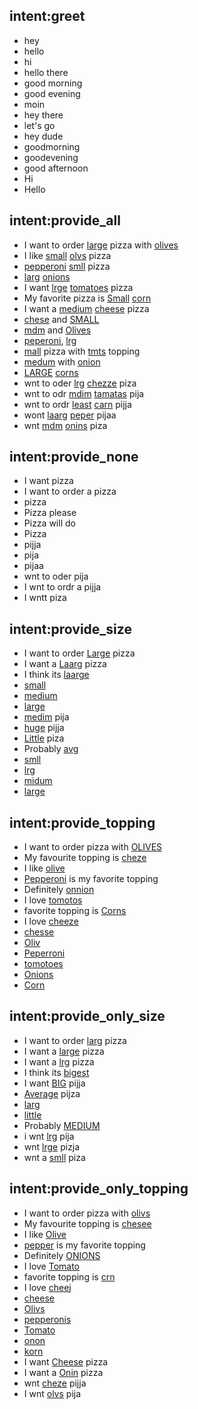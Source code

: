 ## intent:greet
- hey
- hello
- hi
- hello there
- good morning
- good evening
- moin
- hey there
- let's go
- hey dude
- goodmorning
- goodevening
- good afternoon
- Hi
- Hello

## intent:provide_all
- I want to order [large](size) pizza with [olives](topping)
- I like [small](size) [olvs](topping:olives) pizza
- [pepperoni](topping) [smll](size:small) pizza
- [larg](size:large) [onions](topping)
- I want [lrge](size:large) [tomatoes](topping) pizza
- My favorite pizza is [Small](size:small) [corn](topping)
- I want a [medium](size) [cheese](topping) pizza
- [chese](topping:cheese) and [SMALL](size:small)
- [mdm](size:medium) and [Olives](topping:olives)
- [peperoni](topping:pepperoni), [lrg](size:large)
- [mall](size:small) pizza with [tmts](topping:tomatoes) topping
- [medum](size) with [onion](topping:onions)
- [LARGE](size:large) [corns](topping:corn)
- wnt to oder [lrg](size:large) [chezze](topping:cheese) piza
- wnt to odr [mdim](size:medium) [tamatas](topping:tomatoes) pija
- wnt to ordr [least](size:small) [carn](topping:corn) pijja
- wont [laarg](size:large) [peper](topping:pepperoni) pijaa
- wnt [mdm](size:medium) [onins](topping:onions) piza

## intent:provide_none
- I want pizza
- I want to order a pizza
- pizza
- Pizza please
- Pizza will do
- Pizza
- pijja
- pija
- pijaa
- wnt to oder pija
- I wnt to ordr a pijja
- I wntt piza

## intent:provide_size
- I want to order [Large](size:large) pizza
- I want a [Laarg](size:large) pizza
- I think its [laarge](size:large)
- [small](size:small)
- [medium](size:medium)
- [large](size:large)
- [medim](size) pija
- [huge](size:large) pijja
- [Little](size:small) piza
- Probably [avg](size:medium) 
- [smll](size:small)
- [lrg](size:large)
- [midum](size:medium)
- [large](size) 

## intent:provide_topping
- I want to order pizza with [OLIVES](topping:olives)
- My favourite topping is [cheze](topping:cheese)
- I like [olive](topping:olives)
- [Pepperoni](topping:pepperoni) is my favorite topping
- Definitely [onnion](topping:onions)
- I love [tomotos](topping:tomatoes)
- favorite topping is [Corns](topping:corn)
- I love [cheeze](topping:cheese)
- [chesse](topping:cheese)
- [Oliv](topping:olives)
- [Peperroni](topping:pepperoni)
- [tomotoes](topping:tomatoes)
- [Onions](topping:onions)
- [Corn](topping:tomatoes)

## intent:provide_only_size
- I want to order [larg](size:large) pizza
- I want a [large](size) pizza
- I want a [lrg](size:large) pizza
- I think its [bigest](size:large)
- I want [BIG](size:large) pijja
- [Average](size:medium) pijza
- [larg](size:large)
- [little](size:small)
- Probably [MEDIUM](size:medium)
- i wnt [lrg](size:large) pija
- wnt [lrge](size:large) pizja
- wnt a [smll](size:small) piza

## intent:provide_only_topping
- I want to order pizza with [olivs](topping:olives)
- My favourite topping is [chesee](topping:cheese)
- I like [Olive](topping:olives)
- [pepper](topping:pepperoni) is my favorite topping
- Definitely [ONIONS](topping:onions)
- I love [Tomato](topping:tomatoes)
- favorite topping is [crn](topping:corn)
- I love [cheej](topping:cheese)
- [cheese](topping)
- [Olivs](topping:olives)
- [pepperonis](topping:pepperoni)
- [Tomato](topping:tomatoes)
- [onon](topping:onions)
- [korn](topping:corn)
- I want [Cheese](topping:cheese) pizza
- I want a [Onin](topping:onions) pizza
- wnt [cheze](topping:cheese) pijja
- I wnt [olvs](topping:olives) pija
